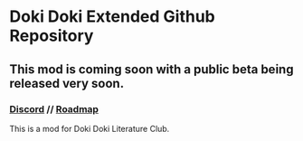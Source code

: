 # Doki Doki Extended Github Repository
## This mod is coming soon with a public beta being released very soon.
### [Discord](https://discord.gg/eMTNBhrWGG) // [Roadmap](https://doki-extended.notion.site/0eca9a10ef304293841c04cf554eb939?v=2789a2bffb194bd484e824164c509873)
This is a mod for Doki Doki Literature Club.
